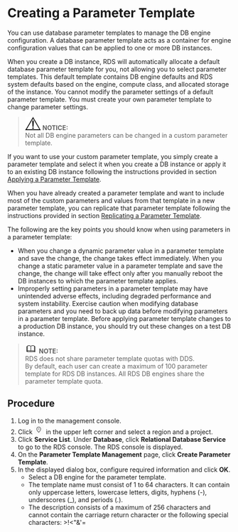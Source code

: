 # Creating a Parameter Template<a name="en-us_topic_pg_parameter_group"></a>

You can use database parameter templates to manage the DB engine configuration. A database parameter template acts as a container for engine configuration values that can be applied to one or more DB instances.

When you create a DB instance, RDS will automatically allocate a default database parameter template for you, not allowing you to select parameter templates. This default template contains DB engine defaults and RDS system defaults based on the engine, compute class, and allocated storage of the instance. You cannot modify the parameter settings of a default parameter template. You must create your own parameter template to change parameter settings.

>![](public_sys-resources/icon-notice.gif) **NOTICE:**   
>Not all DB engine parameters can be changed in a custom parameter template.  

If you want to use your custom parameter template, you simply create a parameter template and select it when you create a DB instance or apply it to an existing DB instance following the instructions provided in section  [Applying a Parameter Template](applying-a-parameter-template.md).

When you have already created a parameter template and want to include most of the custom parameters and values from that template in a new parameter template, you can replicate that parameter template following the instructions provided in section  [Replicating a Parameter Template](replicating-a-parameter-template.md).

The following are the key points you should know when using parameters in a parameter template:

-   When you change a dynamic parameter value in a parameter template and save the change, the change takes effect immediately. When you change a static parameter value in a parameter template and save the change, the change will take effect only after you manually reboot the DB instances to which the parameter template applies.
-   Improperly setting parameters in a parameter template may have unintended adverse effects, including degraded performance and system instability. Exercise caution when modifying database parameters and you need to back up data before modifying parameters in a parameter template. Before applying parameter template changes to a production DB instance, you should try out these changes on a test DB instance.

>![](public_sys-resources/icon-note.gif) **NOTE:**   
>RDS does not share parameter template quotas with DDS.  
>By default, each user can create a maximum of 100 parameter template for RDS DB instances. All RDS DB engines share the parameter template quota.  

## Procedure<a name="en-us_topic_parameter_group_s1d4b577d340b4a0baa353efbd0219c2d"></a>

1.  Log in to the management console.
2.  Click  ![](figures/region.png)  in the upper left corner and select a region and a project.
3.  Click  **Service List**. Under  **Database**, click  **Relational Database Service**  to go to the RDS console. The RDS console is displayed.
4.  On the  **Parameter Template Management**  page, click  **Create Parameter Template**.
5.  In the displayed dialog box, configure required information and click  **OK**.
    -   Select a DB engine for the parameter template.
    -   The template name must consist of 1 to 64 characters. It can contain only uppercase letters, lowercase letters, digits, hyphens \(-\), underscores \(\_\), and periods \(.\).
    -   The description consists of a maximum of 256 characters and cannot contain the carriage return character or the following special characters: \>!<"&'=


